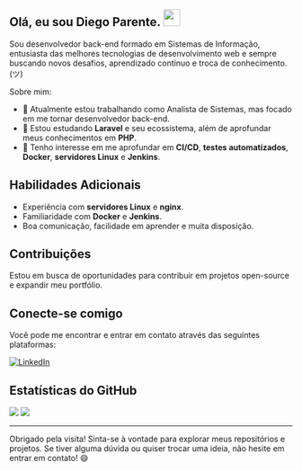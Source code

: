 ## Olá, eu sou Diego Parente. <img src="https://raw.githubusercontent.com/kaueMarques/kaueMarques/master/hi.gif" height="30px">

Sou desenvolvedor back-end formado em Sistemas de Informação, entusiasta das melhores tecnologias de desenvolvimento web e sempre buscando novos desafios, aprendizado contínuo e troca de conhecimento. (ツ) 

Sobre mim:

- 🔭 Atualmente estou trabalhando como Analista de Sistemas, mas focado em me tornar desenvolvedor back-end.
- 🌱 Estou estudando **Laravel** e seu ecossistema, além de aprofundar meus conhecimentos em **PHP**.
- 🚀 Tenho interesse em me aprofundar em **CI/CD**, **testes automatizados**, **Docker**, **servidores Linux** e **Jenkins**.

## Habilidades Adicionais

- Experiência com **servidores Linux** e **nginx**.
- Familiaridade com **Docker** e **Jenkins**.
- Boa comunicação, facilidade em aprender e muita disposição.

## Contribuições

Estou em busca de oportunidades para contribuir em projetos open-source e expandir meu portfólio.

## Conecte-se comigo

Você pode me encontrar e entrar em contato através das seguintes plataformas:

<!--[![Github](https://img.shields.io/badge/-Github-000?logo=Github&logoColor=white)](https://github.com/diegosparente)-->
<!--[![X](https://img.shields.io/badge/-twwiter/x-000?logo=x&logoColor=white)](https://x.com/diego_s_parente)-->
[![LinkedIn](https://img.shields.io/badge/-LinkedIn-blue?logo=Linkedin&logoColor=white)](https://www.linkedin.com/in/diegosparente/)

## Estatísticas do GitHub

![](http://github-profile-summary-cards.vercel.app/api/cards/stats?username=diegosparente&theme=radical)
![](http://github-profile-summary-cards.vercel.app/api/cards/repos-per-language?username=diegosparente&theme=radical)

---

Obrigado pela visita! Sinta-se à vontade para explorar meus repositórios e projetos. Se tiver alguma dúvida ou quiser trocar uma ideia, não hesite em entrar em contato! 😄
